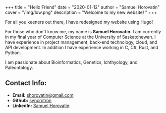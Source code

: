 +++
title = "Hello Friend"
date = "2020-01-12"
author = "Samuel Horovatin"
cover = "/img/low.png"
description = "Welcome to my new website! "
+++

For all you keeners out there, I have redesigned my website using Hugo!

For those who don't know me, my name is **Samuel Horovatin**. I am currently in my final year of Computer Science at the University of Saskatchewan. I have experience in project management, back-end technology, cloud, and API development. In addition I have experience working in C, C#, Rust, and Python.

I am passionate about Bioinformatics, Genetics, Ichthyology, and Paleontology.

## Contact Info:
- **Email:** shorovatin@gmail.com
- **Github:** [syncrotron](https://github.com/syncrotron)
- **LinkedIn:** [Samuel Horovatin](https://ca.linkedin.com/in/sam-horovatin-0b31a0103)